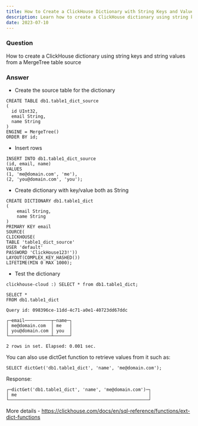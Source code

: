 ```yaml
---
title: How to Create a ClickHouse Dictionary with String Keys and Values
description: Learn how to create a ClickHouse dictionary using string keys and values from a MergeTree table as the source, with examples of setup and usage.
date: 2023-07-10
---
```


### Question

How to create a ClickHouse dictionary using string keys and string values from a MergeTree table source

<!-- truncate -->

### Answer

- Create the source table for the dictionary
```
CREATE TABLE db1.table1_dict_source
(
  id UInt32,
  email String,
  name String
)
ENGINE = MergeTree()
ORDER BY id;
```
- Insert rows
```
INSERT INTO db1.table1_dict_source
(id, email, name)
VALUES
(1, 'me@domain.com', 'me'),
(2, 'you@domain.com', 'you');
```
- Create  dictionary with key/value both as String
```
CREATE DICTIONARY db1.table1_dict
(
    email String,
    name String
)
PRIMARY KEY email
SOURCE(
CLICKHOUSE(
TABLE 'table1_dict_source'
USER 'default'
PASSWORD 'ClickHouse123!'))
LAYOUT(COMPLEX_KEY_HASHED())
LIFETIME(MIN 0 MAX 1000);
```

- Test the dictionary
```
clickhouse-cloud :) SELECT * from db1.table1_dict;

SELECT *
FROM db1.table1_dict

Query id: 098396ce-11dd-4c71-a0e1-40723dd67ddc

┌─email──────────┬─name─┐
│ me@domain.com  │ me   │
│ you@domain.com │ you  │
└────────────────┴──────┘

2 rows in set. Elapsed: 0.001 sec. 
```

You can also use dictGet function to retrieve values from it such as: 

```
SELECT dictGet('db1.table1_dict', 'name', 'me@domain.com');
```

Response:

```
┌─dictGet('db1.table1_dict', 'name', 'me@domain.com')─┐
│ me                                                  │
└─────────────────────────────────────────────────────┘
```

More details - https://clickhouse.com/docs/en/sql-reference/functions/ext-dict-functions
